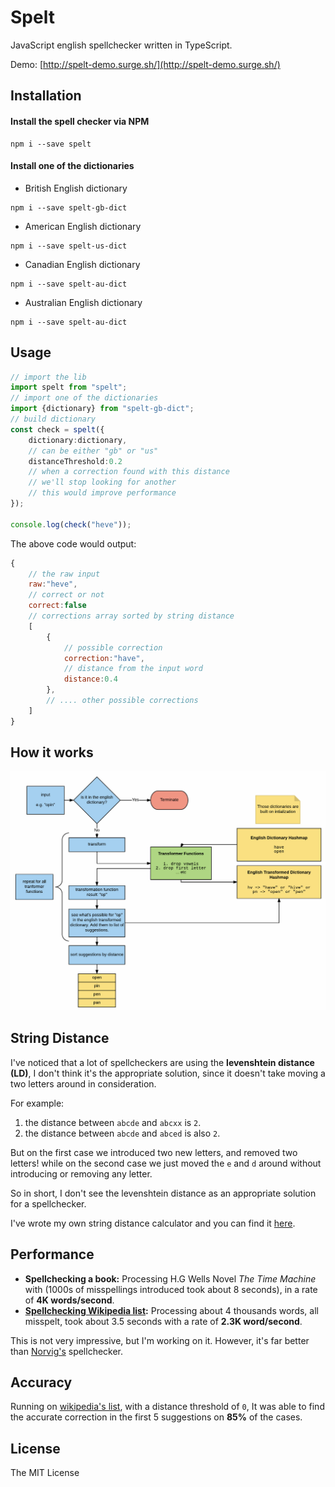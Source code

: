 # Spelt

JavaScript english spellchecker written in TypeScript.

Demo: [http://spelt-demo.surge.sh/](http://spelt-demo.surge.sh/)

## Installation

#### Install the spell checker via NPM

```
npm i --save spelt
```


#### Install one of the dictionaries

- British English dictionary
```
npm i --save spelt-gb-dict
```

- American English dictionary
```
npm i --save spelt-us-dict
```

- Canadian English dictionary
```
npm i --save spelt-au-dict
```

- Australian English dictionary
```
npm i --save spelt-au-dict
```

## Usage

```typescript
// import the lib
import spelt from "spelt";
// import one of the dictionaries
import {dictionary} from "spelt-gb-dict";
// build dictionary
const check = spelt({
	dictionary:dictionary,
	// can be either "gb" or "us"
	distanceThreshold:0.2
	// when a correction found with this distance
	// we'll stop looking for another
	// this would improve performance
});

console.log(check("heve"));
```

The above code would output:

```javascript
{
	// the raw input
	raw:"heve",
	// correct or not
	correct:false
	// corrections array sorted by string distance
	[
		{
			// possible correction
			correction:"have",
			// distance from the input word
			distance:0.4
		},
		// .... other possible corrections
	]
}
```

## How it works

![how it works](./how.png)

## String Distance

I've noticed that a lot of spellcheckers are using the __levenshtein distance (LD)__, I don't think it's the appropriate solution, since it doesn't take moving a two letters around in consideration.

For example:
1. the distance between `abcde` and `abcxx` is `2`.
2. the distance between `abcde` and `abced` is also `2`.

But on the first case we introduced two new letters, and removed two letters! while on the second case we just moved the `e` and `d` around without introducing or removing any letter.

So in short, I don't see the levenshtein distance as an appropriate solution for a spellchecker.

I've wrote my own string distance calculator and you can find it [here](https://github.com/FinNLP/strdistance).

## Performance

- __Spellchecking a book:__ Processing H.G Wells Novel _The Time Machine_ with (1000s of misspellings introduced took about 8 seconds), in a rate of __4K words/second__.
- __[Spellchecking Wikipedia list](http://en.wikipedia.org/wiki/Wikipedia:Lists_of_common_misspellings/For_machines):__ Processing about 4 thousands words, all misspelt, took about 3.5 seconds with a rate of __2.3K word/second__.

This is not very impressive, but I'm working on it. However, it's far better than [Norvig's](http://norvig.com/spell-correct.html) spellchecker.

## Accuracy

Running on [wikipedia's list](http://en.wikipedia.org/wiki/Wikipedia:Lists_of_common_misspellings/For_machines), with a distance threshold of `0`, It was able to find the accurate correction in the first 5 suggestions on __85%__ of the cases.

## License

The MIT License